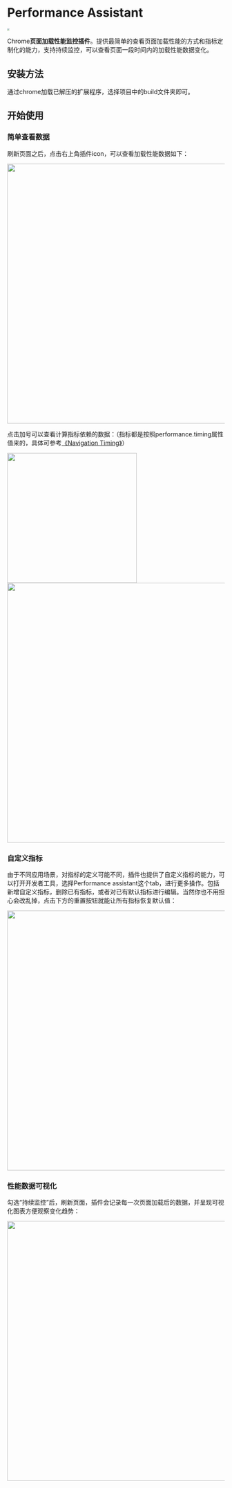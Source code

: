 # Performance Assistant

<img src="http://qiniu.xiaozi1931.com/qiniu_picGo/monitor-icon-chrome.png" style="zoom: 33%;" />

Chrome**页面加载性能监控插件**。提供最简单的查看页面加载性能的方式和指标定制化的能力，支持持续监控，可以查看页面一段时间内的加载性能数据变化。

## 安装方法

通过chrome加载已解压的扩展程序，选择项目中的build文件夹即可。

## 开始使用

### 简单查看数据

刷新页面之后，点击右上角插件icon，可以查看加载性能数据如下：

<img src="http://qiniu.xiaozi1931.com/qiniu_picGo/20210414010118.png" style="width: 600px" />

点击加号可以查看计算指标依赖的数据：（指标都是按照performance.timing属性值来的，具体可参考[《Navigation Timing》](https://www.w3.org/TR/2012/REC-navigation-timing-20121217/#sec-navigation-timing-interface)）

<img src="http://qiniu.xiaozi1931.com/qiniu_picGo/20210414010330.png" style="width: 300px" />

<img src="http://qiniu.xiaozi1931.com/qiniu_picGo/20210414012711.png" style="width: 600px" />

### 自定义指标

由于不同应用场景，对指标的定义可能不同，插件也提供了自定义指标的能力，可以打开开发者工具，选择Performance assistant这个tab，进行更多操作。包括新增自定义指标，删除已有指标，或者对已有默认指标进行编辑。当然你也不用担心会改乱掉，点击下方的重置按钮就能让所有指标恢复默认值：

<img src="http://qiniu.xiaozi1931.com/qiniu_picGo/20210414013354.png" style="width: 600px" />

### 性能数据可视化

勾选“持续监控”后，刷新页面，插件会记录每一次页面加载后的数据，并呈现可视化图表方便观察变化趋势：

<img src="http://qiniu.xiaozi1931.com/qiniu_picGo/20210414012423.png" style="width: 600px" />
